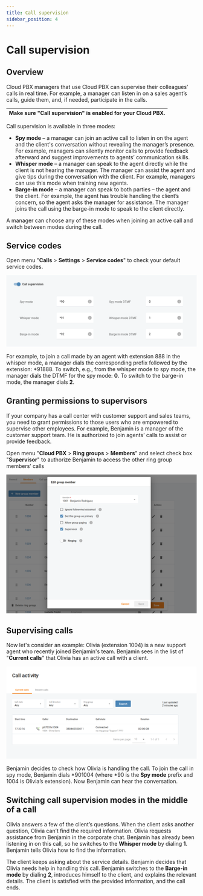 ```yaml
---
title: Call supervision
sidebar_position: 4
---
```


# Call supervision
## Overview

Cloud PBX managers that use Cloud PBX can supervise their colleagues’ calls in real time. For example, a manager can listen in on a sales agent’s calls, guide them, and, if needed, participate in the calls.

| Make sure "Call supervision" is enabled for your Cloud PBX. |
| --- |

Call supervision is available in three modes:

* **Spy mode** – a manager can join an active call to listen in on the agent and the client's conversation without revealing the manager’s presence. For example, managers can silently monitor calls to provide feedback afterward and suggest improvements to agents’ communication skills.
* **Whisper mode** – a manager can speak to the agent directly while the client is not hearing the manager. The manager can assist the agent and give tips during the conversation with the client. For example, managers can use this mode when training new agents.
* **Barge-in mode** – a manager can speak to both parties – the agent and the client. For example, the agent has trouble handling the client’s concern, so the agent asks the manager for assistance. The manager joins the call using the barge-in mode to speak to the client directly.

A manager can choose any of these modes when joining an active call and switch between modes during the call.

## Service codes

Open menu "**Calls** \> **Settings** \> **Service codes**" to check your default service codes.

![](./img/Call_supervision-Call_supervision_overview.png)

For example, to join a call made by an agent with extension 888 in the whisper mode, a manager dials the corresponding prefix followed by the extension: \*91888. To switch, e.g., from the whisper mode to spy mode, the manager dials the DTMF for the spy mode: **0**. To switch to the barge-in mode, the manager dials **2**.

## Granting permissions to supervisors

If your company has a call center with customer support and sales teams, you need to grant permissions to those users who are empowered to supervise other employees. For example, Benjamin is a manager of the customer support team. He is authorized to join agents’ calls to assist or provide feedback.

Open menu "**Cloud PBX** \> **Ring groups** \> **Members**" and select check box "**Supervisor**" to authorize Benjamin to access the other ring group members’ calls

![](./img/Call_supervision-Add_supervisors_to_groups.png)

## Supervising calls

Now let's consider an example: Olivia (extension 1004) is a new support agent who recently joined Benjamin's team. Benjamin sees in the list of "**Current calls**" that Olivia has an active call with a client.

![](./img/Call_supervision-Current_calls.png)

Benjamin decides to check how Olivia is handling the call. To join the call in spy mode, Benjamin dials \*901004 (where \*90 is the **Spy mode** prefix and 1004 is Olivia’s extension). Now Benjamin can hear the conversation.

## Switching call supervision modes in the middle of a call

Olivia answers a few of the client’s questions. When the client asks another question, Olivia can’t find the required information. Olivia requests assistance from Benjamin in the corporate chat. Benjamin has already been listening in on this call, so he switches to the **Whisper mode** by dialing **1**. Benjamin tells Olivia how to find the information.

The client keeps asking about the service details. Benjamin decides that Olivia needs help in handling this call. Benjamin switches to the **Barge-in mode** by dialing **2**, introduces himself to the client, and explains the relevant details. The client is satisfied with the provided information, and the call ends.
